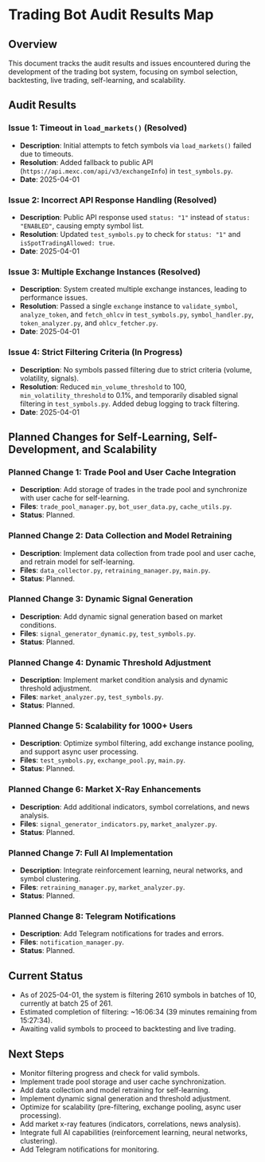 # Trading Bot Audit Results Map

## Overview
This document tracks the audit results and issues encountered during the development of the trading bot system, focusing on symbol selection, backtesting, live trading, self-learning, and scalability.

## Audit Results

### Issue 1: Timeout in `load_markets()` (Resolved)
- **Description**: Initial attempts to fetch symbols via `load_markets()` failed due to timeouts.
- **Resolution**: Added fallback to public API (`https://api.mexc.com/api/v3/exchangeInfo`) in `test_symbols.py`.
- **Date**: 2025-04-01

### Issue 2: Incorrect API Response Handling (Resolved)
- **Description**: Public API response used `status: "1"` instead of `status: "ENABLED"`, causing empty symbol list.
- **Resolution**: Updated `test_symbols.py` to check for `status: "1"` and `isSpotTradingAllowed: true`.
- **Date**: 2025-04-01

### Issue 3: Multiple Exchange Instances (Resolved)
- **Description**: System created multiple exchange instances, leading to performance issues.
- **Resolution**: Passed a single `exchange` instance to `validate_symbol`, `analyze_token`, and `fetch_ohlcv` in `test_symbols.py`, `symbol_handler.py`, `token_analyzer.py`, and `ohlcv_fetcher.py`.
- **Date**: 2025-04-01

### Issue 4: Strict Filtering Criteria (In Progress)
- **Description**: No symbols passed filtering due to strict criteria (volume, volatility, signals).
- **Resolution**: Reduced `min_volume_threshold` to 100, `min_volatility_threshold` to 0.1%, and temporarily disabled signal filtering in `test_symbols.py`. Added debug logging to track filtering.
- **Date**: 2025-04-01

## Planned Changes for Self-Learning, Self-Development, and Scalability

### Planned Change 1: Trade Pool and User Cache Integration
- **Description**: Add storage of trades in the trade pool and synchronize with user cache for self-learning.
- **Files**: `trade_pool_manager.py`, `bot_user_data.py`, `cache_utils.py`.
- **Status**: Planned.

### Planned Change 2: Data Collection and Model Retraining
- **Description**: Implement data collection from trade pool and user cache, and retrain model for self-learning.
- **Files**: `data_collector.py`, `retraining_manager.py`, `main.py`.
- **Status**: Planned.

### Planned Change 3: Dynamic Signal Generation
- **Description**: Add dynamic signal generation based on market conditions.
- **Files**: `signal_generator_dynamic.py`, `test_symbols.py`.
- **Status**: Planned.

### Planned Change 4: Dynamic Threshold Adjustment
- **Description**: Implement market condition analysis and dynamic threshold adjustment.
- **Files**: `market_analyzer.py`, `test_symbols.py`.
- **Status**: Planned.

### Planned Change 5: Scalability for 1000+ Users
- **Description**: Optimize symbol filtering, add exchange instance pooling, and support async user processing.
- **Files**: `test_symbols.py`, `exchange_pool.py`, `main.py`.
- **Status**: Planned.

### Planned Change 6: Market X-Ray Enhancements
- **Description**: Add additional indicators, symbol correlations, and news analysis.
- **Files**: `signal_generator_indicators.py`, `market_analyzer.py`.
- **Status**: Planned.

### Planned Change 7: Full AI Implementation
- **Description**: Integrate reinforcement learning, neural networks, and symbol clustering.
- **Files**: `retraining_manager.py`, `market_analyzer.py`.
- **Status**: Planned.

### Planned Change 8: Telegram Notifications
- **Description**: Add Telegram notifications for trades and errors.
- **Files**: `notification_manager.py`.
- **Status**: Planned.

## Current Status
- As of 2025-04-01, the system is filtering 2610 symbols in batches of 10, currently at batch 25 of 261.
- Estimated completion of filtering: ~16:06:34 (39 minutes remaining from 15:27:34).
- Awaiting valid symbols to proceed to backtesting and live trading.

## Next Steps
- Monitor filtering progress and check for valid symbols.
- Implement trade pool storage and user cache synchronization.
- Add data collection and model retraining for self-learning.
- Implement dynamic signal generation and threshold adjustment.
- Optimize for scalability (pre-filtering, exchange pooling, async user processing).
- Add market x-ray features (indicators, correlations, news analysis).
- Integrate full AI capabilities (reinforcement learning, neural networks, clustering).
- Add Telegram notifications for monitoring.
